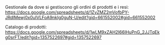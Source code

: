 Gestionale da dove si gestiscono gli ordini di prodotti e i resi: https://docs.google.com/spreadsheets/d/1ZvZMZ2mVofbPY-JRdlMewj0x0uIVLFoA9nkIg0guN-U/edit?gid=661552002#gid=661552002

Catalogo di prodotti: https://docs.google.com/spreadsheets/d/1wLM9xZAH2I66IHuPnG_2JJTqEkg0srFT/edit?gid=1357522697#gid=1357522697
